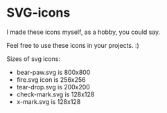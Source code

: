 # SVG-icons

I made these icons myself, as a hobby, you could say.

Feel free to use these icons in your projects. :)

Sizes of svg icons:

- bear-paw.svg is 800x800
- fire.svg icon is 256x256
- tear-drop.svg is 200x200
- check-mark.svg is 128x128
- x-mark.svg is 128x128
